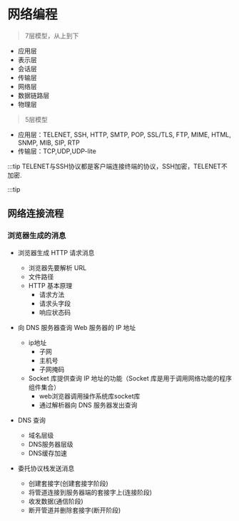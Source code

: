# 网络编程

> 7层模型，从上到下

- 应用层
- 表示层
- 会话层
- 传输层
- 网络层
- 数据链路层
- 物理层

> 5层模型

- 应用层：TELENET, SSH, HTTP, SMTP, POP, SSL/TLS, FTP, MIME, HTML, SNMP, MIB, SIP, RTP
- 传输层：TCP,UDP,UDP-lite

:::tip
TELENET与SSH协议都是客户端连接终端的协议，SSH加密，TELENET不加密.

:::tip

## 网络连接流程

### 浏览器生成的消息

- 浏览器生成 HTTP 请求消息
  - 浏览器先要解析 URL
  - 文件路径
  - HTTP 基本原理
    - 请求方法
    - 请求头字段
    - 响应状态码

- 向 DNS 服务器查询 Web 服务器的 IP 地址
  - ip地址
    - 子网
    - 主机号
    - 子网掩码
  - Socket 库提供查询 IP 地址的功能（Socket 库是用于调用网络功能的程序组件集合）
    - web浏览器调用操作系统库socket库
    - 通过解析器向 DNS 服务器发出查询

- DNS 查询
  - 域名层级
  - DNS服务器层级
  - DNS缓存加速
- 委托协议栈发送消息
  - 创建套接字(创建套接字阶段)
  - 将管道连接到服务器端的套接字上(连接阶段)
  - 收发数据(通信阶段)
  - 断开管道并删除套接字(断开阶段)
